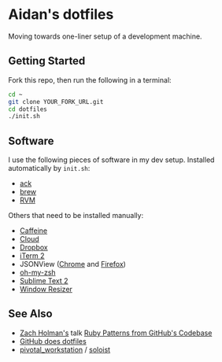 # Aidan's dotfiles

Moving towards one-liner setup of a development machine.

## Getting Started

Fork this repo, then run the following in a terminal:

```bash
cd ~
git clone YOUR_FORK_URL.git
cd dotfiles
./init.sh
```

## Software

I use the following pieces of software in my dev setup.  Installed automatically by `init.sh`:

* [ack](http://betterthangrep.com/)
* [brew](http://mxcl.github.com/homebrew/)
* [RVM](https://rvm.io/)

Others that need to be installed manually:

* [Caffeine](http://itunes.apple.com/us/app/caffeine/id411246225)
* [Cloud](http://itunes.apple.com/us/app/cloud/id417602904)
* [Dropbox](http://db.tt/y5bnAOst)
* [iTerm 2](http://www.iterm2.com/#/section/home)
* JSONView ([Chrome](https://chrome.google.com/webstore/detail/jsonview/chklaanhfefbnpoihckbnefhakgolnmc) and [Firefox](https://addons.mozilla.org/en-US/firefox/addon/jsonview/))
* [oh-my-zsh](https://github.com/robbyrussell/oh-my-zsh)
* [Sublime Text 2](http://www.sublimetext.com/)
* [Window Resizer](https://chrome.google.com/webstore/detail/window-resizer/kkelicaakdanhinjdeammmilcgefonfh)

## See Also

* [Zach Holman's](http://zachholman.com/) talk [Ruby Patterns from GitHub's Codebase](http://speakerdeck.com/u/holman/p/ruby-patterns-from-githubs-codebase?slide=7)
* [GitHub does dotfiles](http://dotfiles.github.com)
* [pivotal_workstation](https://github.com/pivotal/pivotal_workstation) / [soloist](https://github.com/mkocher/soloist)
